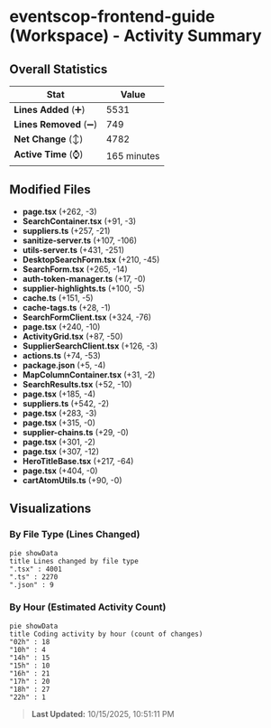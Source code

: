 # eventscop-frontend-guide (Workspace) - Activity Summary 

## Overall Statistics

| Stat                   | Value                                                             |
| ---------------------- | ----------------------------------------------------------------- |
| **Lines Added** (➕)   | 5531                                          |
| **Lines Removed** (➖) | 749                                        |
| **Net Change** (↕)    | 4782                |
| **Active Time** (⌚)   | 165 minutes |


## Modified Files
- **page.tsx** (+262, -3)
- **SearchContainer.tsx** (+91, -3)
- **suppliers.ts** (+257, -21)
- **sanitize-server.ts** (+107, -106)
- **utils-server.ts** (+431, -251)
- **DesktopSearchForm.tsx** (+210, -45)
- **SearchForm.tsx** (+265, -14)
- **auth-token-manager.ts** (+17, -0)
- **supplier-highlights.ts** (+100, -5)
- **cache.ts** (+151, -5)
- **cache-tags.ts** (+28, -1)
- **SearchFormClient.tsx** (+324, -76)
- **page.tsx** (+240, -10)
- **ActivityGrid.tsx** (+87, -50)
- **SupplierSearchClient.tsx** (+126, -3)
- **actions.ts** (+74, -53)
- **package.json** (+5, -4)
- **MapColumnContainer.tsx** (+31, -2)
- **SearchResults.tsx** (+52, -10)
- **page.tsx** (+185, -4)
- **suppliers.ts** (+542, -2)
- **page.tsx** (+283, -3)
- **page.tsx** (+315, -0)
- **supplier-chains.ts** (+29, -0)
- **page.tsx** (+301, -2)
- **page.tsx** (+307, -12)
- **HeroTitleBase.tsx** (+217, -64)
- **page.tsx** (+404, -0)
- **cartAtomUtils.ts** (+90, -0)

## Visualizations

### By File Type (Lines Changed)

```mermaid
pie showData
title Lines changed by file type
".tsx" : 4001
".ts" : 2270
".json" : 9
```

### By Hour (Estimated Activity Count)

```mermaid
pie showData
title Coding activity by hour (count of changes)
"02h" : 18
"10h" : 4
"14h" : 15
"15h" : 10
"16h" : 21
"17h" : 20
"18h" : 27
"22h" : 1
```


> **Last Updated:** 10/15/2025, 10:51:11 PM